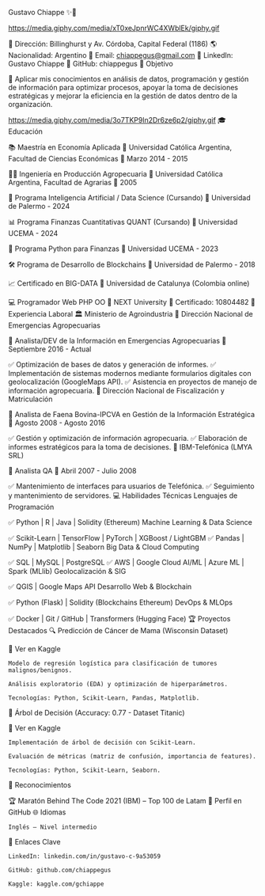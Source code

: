 Gustavo Chiappe ✨🚀

https://media.giphy.com/media/xT0xeJpnrWC4XWblEk/giphy.gif

📍 Dirección: Billinghurst y Av. Córdoba, Capital Federal (1186)
🌎 Nacionalidad: Argentino
📧 Email: chiappegus@gmail.com
🔗 LinkedIn: Gustavo Chiappe
🐙 GitHub: chiappegus
🎯 Objetivo

🚀 Aplicar mis conocimientos en análisis de datos, programación y gestión de información para optimizar procesos, apoyar la toma de decisiones estratégicas y mejorar la eficiencia en la gestión de datos dentro de la organización.

https://media.giphy.com/media/3o7TKP9ln2Dr6ze6p2/giphy.gif
🎓 Educación

📚 Maestría en Economía Aplicada
📍 Universidad Católica Argentina, Facultad de Ciencias Económicas
📅 Marzo 2014 - 2015

🧑‍🎓 Ingeniería en Producción Agropecuaria
📍 Universidad Católica Argentina, Facultad de Agrarias
📅 2005

🤖 Programa Inteligencia Artificial / Data Science (Cursando)
📍 Universidad de Palermo - 2024

📊 Programa Finanzas Cuantitativas QUANT (Cursando)
📍 Universidad UCEMA - 2024

🐍 Programa Python para Finanzas
📍 Universidad UCEMA - 2023

🛠️ Programa de Desarrollo de Blockchains
📍 Universidad de Palermo - 2018

📈 Certificado en BIG-DATA
📍 Universidad de Catalunya (Colombia online)

💻 Programador Web PHP OO
📍 NEXT University
🔖 Certificado: 10804482
🏢 Experiencia Laboral
🏛️ Ministerio de Agroindustria
📍 Dirección Nacional de Emergencias Agropecuarias

🔹 Analista/DEV de la Información en Emergencias Agropecuarias
📅 Septiembre 2016 - Actual

✅ Optimización de bases de datos y generación de informes.
✅ Implementación de sistemas modernos mediante formularios digitales con geolocalización (GoogleMaps API).
✅ Asistencia en proyectos de manejo de información agropecuaria.
📍 Dirección Nacional de Fiscalización y Matriculación

🔹 Analista de Faena Bovina-IPCVA en Gestión de la Información Estratégica
📅 Agosto 2008 - Agosto 2016

✅ Gestión y optimización de información agropecuaria.
✅ Elaboración de informes estratégicos para la toma de decisiones.
💾 IBM-Telefónica (LMYA SRL)

🔹 Analista QA
📅 Abril 2007 - Julio 2008

✅ Mantenimiento de interfaces para usuarios de Telefónica.
✅ Seguimiento y mantenimiento de servidores.
💻 Habilidades Técnicas
Lenguajes de Programación

✅ Python | R | Java | Solidity (Ethereum)
Machine Learning & Data Science

✅ Scikit-Learn | TensorFlow | PyTorch | XGBoost / LightGBM
✅ Pandas | NumPy | Matplotlib | Seaborn
Big Data & Cloud Computing

✅ SQL | MySQL | PostgreSQL
✅ AWS | Google Cloud AI/ML | Azure ML | Spark (MLlib)
Geolocalización & SIG

✅ QGIS | Google Maps API
Desarrollo Web & Blockchain

✅ Python (Flask) | Solidity (Blockchains Ethereum)
DevOps & MLOps

✅ Docker | Git / GitHub | Transformers (Hugging Face)
🏆 Proyectos Destacados
🔍 Predicción de Cáncer de Mama (Wisconsin Dataset)

🔗 Ver en Kaggle

    Modelo de regresión logística para clasificación de tumores malignos/benignos.

    Análisis exploratorio (EDA) y optimización de hiperparámetros.

    Tecnologías: Python, Scikit-Learn, Pandas, Matplotlib.

🌲 Árbol de Decisión (Accuracy: 0.77 - Dataset Titanic)

🔗 Ver en Kaggle

    Implementación de árbol de decisión con Scikit-Learn.

    Evaluación de métricas (matriz de confusión, importancia de features).

    Tecnologías: Python, Scikit-Learn, Seaborn.

🏅 Reconocimientos

🏆 Maratón Behind The Code 2021 (IBM) – Top 100 de Latam
🔗 Perfil en GitHub
🌐 Idiomas

    Inglés – Nivel intermedio

🔗 Enlaces Clave

    LinkedIn: linkedin.com/in/gustavo-c-9a53059

    GitHub: github.com/chiappegus

    Kaggle: kaggle.com/gchiappe
